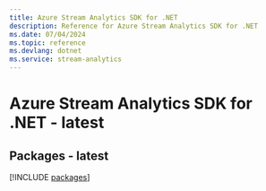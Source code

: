 ```yaml
---
title: Azure Stream Analytics SDK for .NET
description: Reference for Azure Stream Analytics SDK for .NET
ms.date: 07/04/2024
ms.topic: reference
ms.devlang: dotnet
ms.service: stream-analytics
---
```

# Azure Stream Analytics SDK for .NET - latest
## Packages - latest
[!INCLUDE [packages](stream-analytics-index.md)]